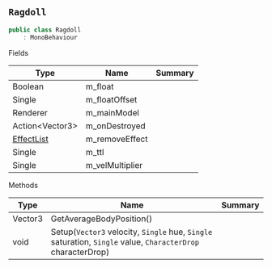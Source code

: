 ## `Ragdoll`

```csharp
public class Ragdoll
    : MonoBehaviour

```

Fields

| Type | Name | Summary | 
| --- | --- | --- | 
| Boolean | m_float |  | 
| Single | m_floatOffset |  | 
| Renderer | m_mainModel |  | 
| Action&lt;Vector3&gt; | m_onDestroyed |  | 
| [EffectList](./EffectList.md) | m_removeEffect |  | 
| Single | m_ttl |  | 
| Single | m_velMultiplier |  | 


Methods

| Type | Name | Summary | 
| --- | --- | --- | 
| Vector3 | GetAverageBodyPosition() |  | 
| void | Setup(`Vector3` velocity, `Single` hue, `Single` saturation, `Single` value, `CharacterDrop` characterDrop) |  | 


